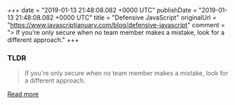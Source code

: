 +++
date = "2019-01-13 21:48:08.082 +0000 UTC"
publishDate = "2019-01-13 21:48:08.082 +0000 UTC"
title = "Defensive JavaScript"
originalUrl = "https://www.javascriptjanuary.com/blog/defensive-javascript"
comment = "> If you're only secure when no team member makes a mistake, look for a different approach."
+++

### TLDR

> If you're only secure when no team member makes a mistake, look for a different approach.

[Read more](https://www.javascriptjanuary.com/blog/defensive-javascript)
